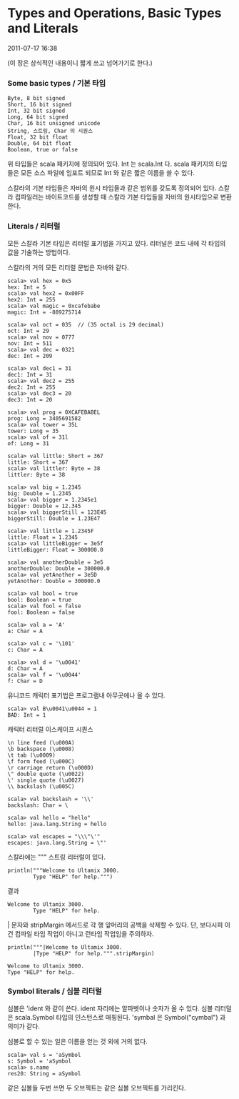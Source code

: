 # Types and Operations, Basic Types and Literals

2011-07-17 16:38

(이 장은 상식적인 내용이니 짧게 쓰고 넘어가기로 한다.)

### Some basic types / 기본 타입

	Byte, 8 bit signed
	Short, 16 bit signed
	Int, 32 bit signed
	Long, 64 bit signed
	Char, 16 bit unsigned unicode
	String, 스트링, Char 의 시퀀스
	Float, 32 bit float
	Double, 64 bit float
	Boolean, true or false

위 타입들은 scala 패키지에 정의되어 있다.
Int 는 scala.Int 다.
scala 패키지의 타입들은 모든 소스 파일에 임포트 되므로 Int 와 같은 짧은 이름을 쓸 수 있다.

스칼라의 기본 타입들은 자바의 원시 타입들과 같은 범위를 갖도록 정의되어 있다.
스칼라 컴파일러는 바이트코드를 생성할 때 스칼라 기본 타입들을 자바의 원시타입으로 변환한다.


### Literals / 리터럴

모든 스칼라 기본 타입은 리터럴 표기법을 가지고 있다.
리터널은 코드 내에 각 타입의 값을 기술하는 방법이다.

스칼라의 거의 모든 리터럴 문법은 자바와 같다.

	scala> val hex = 0x5
	hex: Int = 5
	scala> val hex2 = 0x00FF
	hex2: Int = 255
	scala> val magic = 0xcafebabe
	magic: Int = -889275714

	scala> val oct = 035  // (35 octal is 29 decimal)
	oct: Int = 29
	scala> val nov = 0777
	nov: Int = 511
	scala> val dec = 0321
	dec: Int = 209

	scala> val dec1 = 31
	dec1: Int = 31
	scala> val dec2 = 255
	dec2: Int = 255
	scala> val dec3 = 20
	dec3: Int = 20

	scala> val prog = 0XCAFEBABEL
	prog: Long = 3405691582
	scala> val tower = 35L
	tower: Long = 35
	scala> val of = 31l
	of: Long = 31

	scala> val little: Short = 367
	little: Short = 367
	scala> val littler: Byte = 38
	littler: Byte = 38

	scala> val big = 1.2345
	big: Double = 1.2345
	scala> val bigger = 1.2345e1
	bigger: Double = 12.345
	scala> val biggerStill = 123E45
	biggerStill: Double = 1.23E47

	scala> val little = 1.2345F
	little: Float = 1.2345
	scala> val littleBigger = 3e5f
	littleBigger: Float = 300000.0

	scala> val anotherDouble = 3e5
	anotherDouble: Double = 300000.0
	scala> val yetAnother = 3e5D
	yetAnother: Double = 300000.0

	scala> val bool = true
	bool: Boolean = true
	scala> val fool = false
	fool: Boolean = false

	scala> val a = 'A'
	a: Char = A

	scala> val c = '\101'
	c: Char = A

	scala> val d = '\u0041'
	d: Char = A
	scala> val f = '\u0044'
	f: Char = D

유니코드 캐릭터 표기법은 프로그램내 아무곳에나 올 수 있다.

	scala> val B\u0041\u0044 = 1
	BAD: Int = 1

캐릭터 리터럴 이스케이프 시퀀스

	\n line feed (\u000A)
	\b backspace (\u0008)
	\t tab (\u0009)
	\f form feed (\u000C)
	\r carriage return (\u000D)
	\" double quote (\u0022)
	\' single quote (\u0027)
	\\ backslash (\u005C)

	scala> val backslash = '\\'
	backslash: Char = \

	scala> val hello = "hello"
	hello: java.lang.String = hello

	scala> val escapes = "\\\"\'"
	escapes: java.lang.String = \"'

스칼라에는 """ 스트링 리터럴이 있다.

	println("""Welcome to Ultamix 3000.
			Type "HELP" for help.""")

결과

	Welcome to Ultamix 3000.
			Type "HELP" for help.

| 문자와 stripMargin 메서드로 각 행 앞머리의 공백을 삭제할 수 있다.
단, 보다시피 이건 컴파일 타임 작업이 아니고 런타임 작업임을 주의하자.

	println("""|Welcome to Ultamix 3000.
			|Type "HELP" for help.""".stripMargin)

	Welcome to Ultamix 3000.
	Type "HELP" for help.


### Symbol literals / 심볼 리터럴

심볼은 'ident 와 같이 쓴다. ident 자리에는 알파벳이나 숫자가 올 수 있다.
심볼 리터덜은 scala.Symbol 타입의 인스턴스로 매핑된다.
'symbal 은 Symbol("cymbal") 과 의미가 같다.

심볼로 할 수 있는 일은 이름을 얻는 것 외에 거의 없다.

	scala> val s = 'aSymbol
	s: Symbol = 'aSymbol
	scala> s.name
	res20: String = aSymbol

같은 심볼들 두번 쓰면 두 오브젝트는 같은 심볼 오브젝트를 가리킨다.